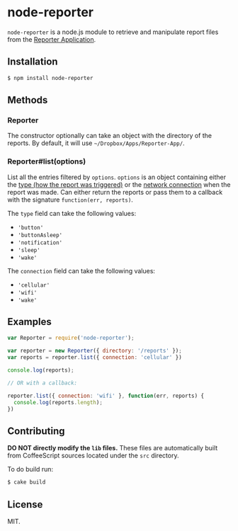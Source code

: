 # node-reporter

`node-reporter` is a node.js module to retrieve and manipulate report files from the [Reporter Application](http://www.reporter-app.com).

## Installation

```sh
$ npm install node-reporter
```

## Methods

### Reporter

The constructor optionally can take an object with the directory of the reports. By default, it will use `~/Dropbox/Apps/Reporter-App/`.

### Reporter#list(options)

List all the entries filtered by `options`. `options` is an object containing either the [type (how the report was triggered)](https://gist.github.com/dbreunig/9315705#reportimpetus) or the [network connection](https://gist.github.com/dbreunig/9315705#connection) when the report was made. Can either return the reports or pass them to a callback with the signature `function(err, reports)`.

The `type` field can take the following values:
* `'button'`
* `'buttonAsleep'`
* `'notification'`
* `'sleep'`
* `'wake'`

The `connection` field can take the following values:
* `'cellular'`
* `'wifi'`
* `'wake'`

## Examples

```javascript
var Reporter = require('node-reporter');

var reporter = new Reporter({ directory: '/reports' });
var reports = reporter.list({ connection: 'cellular' })

console.log(reports);

// OR with a callback:

reporter.list({ connection: 'wifi' }, function(err, reports) {
  console.log(reports.length);
})
```

## Contributing

**DO NOT directly modify the `lib` files.** These files are automatically built from CoffeeScript sources located under the `src` directory.

To do build run:

```sh
$ cake build
```

## License
MIT.
